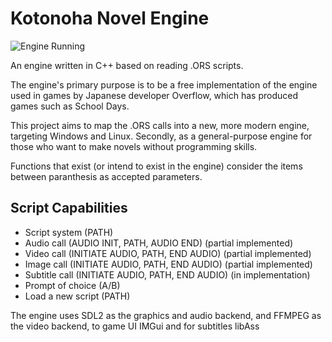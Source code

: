 # Kotonoha Novel Engine

![Engine Running](https://github.com/Ruaneri-Portela/Kotonoha/blob/378c55fe9ea7277847b54267e8046a66357c9b21/Kotonoha.gif)

An engine written in C++ based on reading .ORS scripts.

The engine's primary purpose is to be a free implementation of the engine used in games by Japanese developer Overflow, which has produced games such as School Days.

This project aims to map the .ORS calls into a new, more modern engine, targeting Windows and Linux. Secondly, as a general-purpose engine for those who want to make novels without programming skills. 

Functions that exist (or intend to exist in the engine) consider the items between paranthesis as accepted parameters.

## Script Capabilities

- Script system (PATH)
- Audio call (AUDIO INIT, PATH, AUDIO END) (partial implemented)
- Video call (INITIATE AUDIO, PATH, END AUDIO) (partial implemented)
- Image call (INITIATE AUDIO, PATH, END AUDIO) (partial implemented)
- Subtitle call (INITIATE AUDIO, PATH, END AUDIO) (in implementation)
- Prompt of choice (A/B)
- Load a new script (PATH)

The engine uses SDL2 as the graphics and audio backend, and FFMPEG as the video backend, to game UI IMGui and for subtitles libAss
